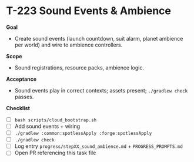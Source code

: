 # T-223 Sound Events & Ambience

**Goal**
- Create sound events (launch countdown, suit alarm, planet ambience per world) and wire to ambience controllers.

**Scope**
- Sound registrations, resource packs, ambience logic.

**Acceptance**
- Sound events play in correct contexts; assets present; `./gradlew check` passes.

**Checklist**
- [ ] `bash scripts/cloud_bootstrap.sh`
- [ ] Add sound events + wiring
- [ ] `./gradlew :common:spotlessApply :forge:spotlessApply`
- [ ] `./gradlew check`
- [ ] Log entry `progress/stepXX_sound_ambience.md` + `PROGRESS_PROMPTS.md`
- [ ] Open PR referencing this task file
